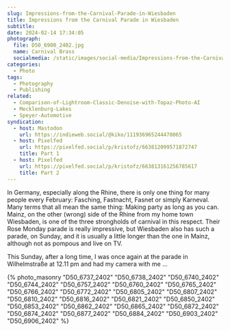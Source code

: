 ```yaml
---
slug: Impressions-from-the-Carnival-Parade-in-Wiesbaden
title: Impressions from the Carnival Parade in Wiesbaden
subtitle:
date: 2024-02-14 17:34:05
photograph:
  file: D50_6900_2402.jpg
  name: Carnival Brass
  socialmedia: /static/images/social-media/Impressions-from-the-Carnival-Parade-in-Wiesbaden.jpg
categories:
  - Photo
tags:
  - Photography
  - Publishing
related:
  - Comparison-of-Lightroom-Classic-Denoise-with-Topaz-Photo-AI
  - Mecklenburg-Lakes
  - Speyer-Automotive
syndication:
  - host: Mastodon
    url: https://indieweb.social/@kiko/111936965244478065
  - host: Pixelfed
    url: https://pixelfed.social/p/kristofz/663812099571872747
    title: Part 1
  - host: Pixelfed
    url: https://pixelfed.social/p/kristofz/663813161256785617
    title: Part 2
---
```


In Germany, especially along the Rhine, there is only one thing for many people every February: Fasching, Fastnacht, Fasnet or simply Karneval. Many terms that all mean the same thing: Making party as long as you can. Mainz, on the other (wrong) side of the Rhine from my home town Wiesbaden, is one of the three strongholds of carnival in this respect. Their Rose Monday parade is really impressive, but Wiesbaden also has such a parade, on Sunday, and it is usually a little longer than the one in Mainz, although not as pompous and live on TV.

This Sunday, after a long time, I was once again at the parade in Wilhelmstraße at 12.11 pm and had my camera with me ...

<!-- more -->

{% photo_masonry
  "D50_6737_2402"
  "D50_6738_2402"
  "D50_6740_2402"
  "D50_6744_2402"
  "D50_6757_2402"
  "D50_6760_2402"
  "D50_6765_2402"
  "D50_6766_2402"
  "D50_6772_2402"
  "D50_6805_2402"
  "D50_6807_2402"
  "D50_6810_2402"
  "D50_6816_2402"
  "D50_6821_2402"
  "D50_6850_2402"
  "D50_6853_2402"
  "D50_6862_2402"
  "D50_6865_2402"
  "D50_6872_2402"
  "D50_6874_2402"
  "D50_6877_2402"
  "D50_6884_2402"
  "D50_6903_2402"
  "D50_6906_2402"
%}
